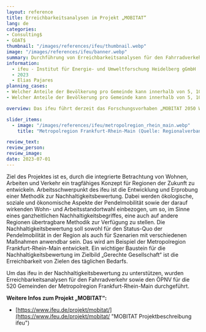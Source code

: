 ```yaml
---
layout: reference
title: Erreichbarkeitsanalysen im Projekt „MOBITAT“ 
lang: de
categories:
- Consulting$
- GOAT$
thumbnail: "/images/references/ifeu/thumbnail.webp"
image: "/images/references/ifeu/banner.webp"
summary: Durchführung von Erreichbarkeitsanalysen für den Fahrradverkehr und den ÖPNV für die 520 Gemeinden der Metropolregion Frankfurt-Rhein-Main. 
information:
  - ifeu - Institut für Energie- und Umweltforschung Heidelberg gGmbH
  - 2023
  - Elias Pajares
planning_cases:
- Welcher Anteile der Bevölkerung pro Gemeinde kann innerhalb von 5, 10, 15, 20, 25 und >25 Minuten eine POI-Kategorie mit dem Fahrrad erreichen?
- Welcher Anteile der Bevölkerung pro Gemeinde kann innerhalb von 5, 10, 15, 20, 25 und >25 Minuten eine POI-Kategorie mit dem ÖPNV erreichen?

overview: Das ifeu führt derzeit das Forschungsvorhaben „MOBITAT 2050 Wohnen und Arbeiten 2050 – Eine nachhaltige Mobilität für Pendler der Zukunft“ durch. Das Projekt wird gemeinsam mit dem DLR, der RWTH Aachen, der ConPolicy GmbH und der ivm GmbH bearbeitet und durch das „MobilitätsZukunftsLabor2050“ des BMBF-Rahmenprogramms „Forschung für Nachhaltige Entwicklung" (FONA) gefördert. 

slider_items:
  - image: "/images/references/ifeu/metropolregion_rhein_main.webp"
    title: "Metropolregion Frankfurt-Rhein-Main (Quelle: Regionalverband FrankfurtRheinMain)"

review_text: 
review_person: 
review_image: 
date: 2023-07-01
---
```


Ziel des Projektes ist es, durch die integrierte Betrachtung von Wohnen, Arbeiten und Verkehr ein tragfähiges Konzept für Regionen der Zukunft zu entwickeln. Arbeitsschwerpunkt des ifeu ist die Entwicklung und Erprobung einer Methodik zur Nachhaltigkeitsbewertung. Dabei werden ökologische, soziale und ökonomische Aspekte der Pendelmobilität sowie der darauf wirkenden Wohn- und Arbeitsstandortwahl einbezogen, um so, im Sinne eines ganzheitlichen Nachhaltigkeitsbegriffes, eine auch auf andere Regionen übertragbare Methodik zur Verfügung zu stellen. Die Nachhaltigkeitsbewertung soll sowohl für den Status-Quo der Pendelmobilität in der Region als auch für Szenarien mit verschiedenen Maßnahmen anwendbar sein. Das wird am Beispiel der Metropolregion Frankfurt-Rhein-Main entwickelt. Ein wichtiger Baustein für die Nachhaltigkeitsbewertung im Zielbild „Gerechte Gesellschaft“ ist die Erreichbarkeit von Zielen des täglichen Bedarfs. 

Um das ifeu in der Nachhaltigkeitsbewertung zu unterstützen, wurden Erreichbarkeitsanalysen für den Fahrradverkehr sowie den ÖPNV für die 520 Gemeinden der Metropolregion Frankfurt-Rhein-Main durchgeführt. 

**Weitere Infos zum Projekt „MOBITAT“:**
- [https://www.ifeu.de/projekt/mobitat/](https://www.ifeu.de/projekt/mobitat/ "MOBITAT Projektbeschreibung ifeu")